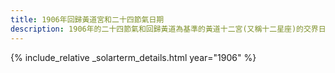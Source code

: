 ```yaml
---
title: 1906年回歸黃道宮和二十四節氣日期
description: 1906年的二十四節氣和回歸黃道為基準的黃道十二宮(又稱十二星座)的交界日期，常見於西洋占星術和星座運程
---
```

{% include_relative _solarterm_details.html year="1906" %}
